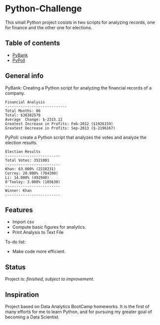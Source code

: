 # Python-Challenge
This small Python project cosists in two scripts for analyzing records, one for finance and the other one for elections.

## Table of contents
* [PyBank](#PyBank)
* [PyPoll](#PyPoll)

## General info
PyBank: Creating a Python script for analyzing the financial records of a company.

  ```text
  Financial Analysis
  ----------------------------
  Total Months: 86
  Total: $38382578
  Average  Change: $-2315.12
  Greatest Increase in Profits: Feb-2012 ($1926159)
  Greatest Decrease in Profits: Sep-2013 ($-2196167)
  ```

PyPoll: create a Python script that analyzes the votes and analyze the election results.
  
  ```text
  Election Results
  -------------------------
  Total Votes: 3521001
  -------------------------
  Khan: 63.000% (2218231)
  Correy: 20.000% (704200)
  Li: 14.000% (492940)
  O'Tooley: 3.000% (105630)
  -------------------------
  Winner: Khan
  -------------------------
  ```

## Features
* Import csv
* Compute basic figures for analytics.
* Print Analysis to Text File

To-do list:
* Make code more efficient. 

## Status
Project is: _finished_, _subject to improvement_.

## Inspiration
Project based on Data Analytics BootCamp homeworks. It is the first of many efforts for me to learn Python, and for pursuing my greater goal of becoming a Data Scientist.
